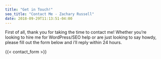 ```yaml
---
title: "Get in Touch!"
seo_title: "Contact Me - Zachary Russell"
date: 2018-09-29T11:13:51-04:00
---
```


First of all, thank you for taking the time to contact me! Whether you’re looking to hire me for WordPress/SEO help or are just looking to say howdy, please fill out the form below and i’ll reply within 24 hours.

{{< contact_form >}}
